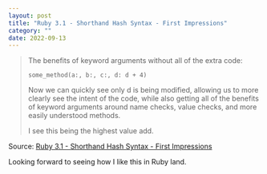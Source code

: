 ```yaml
---
layout: post
title: "Ruby 3.1 - Shorthand Hash Syntax - First Impressions"
category: ""
date: 2022-09-13
---
```


>The benefits of keyword arguments without all of the extra code:
>
> `some_method(a:, b:, c:, d: d + 4)`
>
> Now we can quickly see only d is being modified, allowing us to more clearly see the intent of the code, while also getting all of the benefits of keyword arguments around name checks, value checks, and more easily understood methods.
>
> I see this being the highest value add.

Source: [Ruby 3.1 - Shorthand Hash Syntax - First Impressions](https://dev.to/baweaver/ruby-3-1-shorthand-hash-syntax-first-impressions-19op)

Looking forward to seeing how I like this in Ruby land. 
